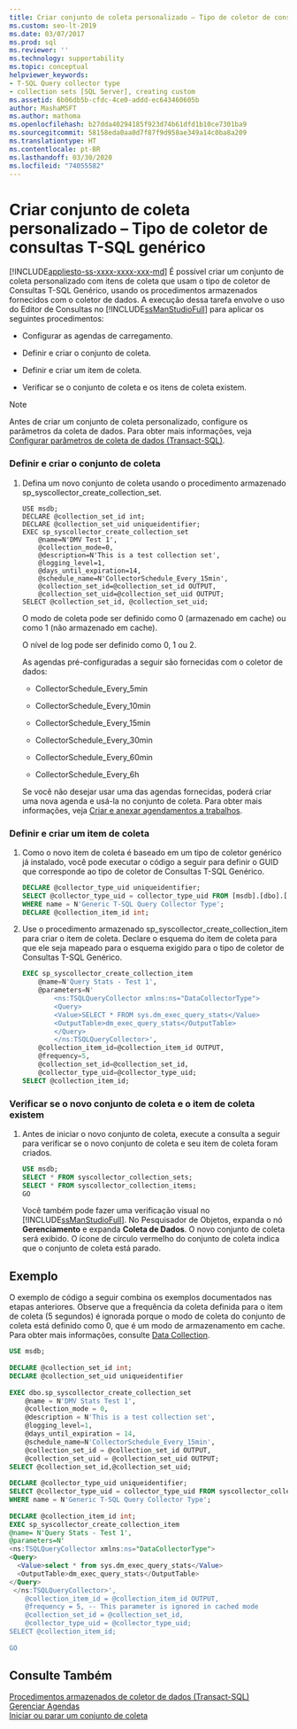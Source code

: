 ```yaml
---
title: Criar conjunto de coleta personalizado – Tipo de coletor de consultas T-SQL genérico
ms.custom: seo-lt-2019
ms.date: 03/07/2017
ms.prod: sql
ms.reviewer: ''
ms.technology: supportability
ms.topic: conceptual
helpviewer_keywords:
- T-SQL Query collector type
- collection sets [SQL Server], creating custom
ms.assetid: 6b06db5b-cfdc-4ce0-addd-ec643460605b
author: MashaMSFT
ms.author: mathoma
ms.openlocfilehash: b27dda40294185f923d74b61dfd1b10ce7301ba9
ms.sourcegitcommit: 58158eda0aa0d7f87f9d958ae349a14c0ba8a209
ms.translationtype: HT
ms.contentlocale: pt-BR
ms.lasthandoff: 03/30/2020
ms.locfileid: "74055582"
---
```

# <a name="create-custom-collection-set---generic-t-sql-query-collector-type"></a>Criar conjunto de coleta personalizado – Tipo de coletor de consultas T-SQL genérico
[!INCLUDE[appliesto-ss-xxxx-xxxx-xxx-md](../../includes/appliesto-ss-xxxx-xxxx-xxx-md.md)]
  É possível criar um conjunto de coleta personalizado com itens de coleta que usam o tipo de coletor de Consultas T-SQL Genérico, usando os procedimentos armazenados fornecidos com o coletor de dados. A execução dessa tarefa envolve o uso do Editor de Consultas no [!INCLUDE[ssManStudioFull](../../includes/ssmanstudiofull-md.md)] para aplicar os seguintes procedimentos:  
  
-   Configurar as agendas de carregamento.  
  
-   Definir e criar o conjunto de coleta.  
  
-   Definir e criar um item de coleta.  
  
-   Verificar se o conjunto de coleta e os itens de coleta existem.  
  
> [!NOTE]  
>  Antes de criar um conjunto de coleta personalizado, configure os parâmetros da coleta de dados. Para obter mais informações, veja [Configurar parâmetros de coleta de dados &#40;Transact-SQL&#41;](../../relational-databases/data-collection/configure-data-collection-parameters-transact-sql.md).  
  
### <a name="define-and-create-the-collection-set"></a>Definir e criar o conjunto de coleta  
  
1.  Defina um novo conjunto de coleta usando o procedimento armazenado sp_syscollector_create_collection_set.  
  
    ```  
    USE msdb;  
    DECLARE @collection_set_id int;  
    DECLARE @collection_set_uid uniqueidentifier;  
    EXEC sp_syscollector_create_collection_set   
        @name=N'DMV Test 1',   
        @collection_mode=0,   
        @description=N'This is a test collection set',   
        @logging_level=1,   
        @days_until_expiration=14,   
        @schedule_name=N'CollectorSchedule_Every_15min',   
        @collection_set_id=@collection_set_id OUTPUT,   
        @collection_set_uid=@collection_set_uid OUTPUT;  
    SELECT @collection_set_id, @collection_set_uid;  
    ```  
  
     O modo de coleta pode ser definido como 0 (armazenado em cache) ou como 1 (não armazenado em cache).  
  
     O nível de log pode ser definido como 0, 1 ou 2.  
  
     As agendas pré-configuradas a seguir são fornecidas com o coletor de dados:  
  
    -   CollectorSchedule_Every_5min  
  
    -   CollectorSchedule_Every_10min  
  
    -   CollectorSchedule_Every_15min  
  
    -   CollectorSchedule_Every_30min  
  
    -   CollectorSchedule_Every_60min  
  
    -   CollectorSchedule_Every_6h  
  
     Se você não desejar usar uma das agendas fornecidas, poderá criar uma nova agenda e usá-la no conjunto de coleta. Para obter mais informações, veja [Criar e anexar agendamentos a trabalhos](../../ssms/agent/create-and-attach-schedules-to-jobs.md).  
  
### <a name="define-and-create-a-collection-item"></a>Definir e criar um item de coleta  
  
1.  Como o novo item de coleta é baseado em um tipo de coletor genérico já instalado, você pode executar o código a seguir para definir o GUID que corresponde ao tipo de coletor de Consultas T-SQL Genérico.  
  
    ```sql  
    DECLARE @collector_type_uid uniqueidentifier;  
    SELECT @collector_type_uid = collector_type_uid FROM [msdb].[dbo].[syscollector_collector_types]   
    WHERE name = N'Generic T-SQL Query Collector Type';  
    DECLARE @collection_item_id int;  
    ```  
  
2.  Use o procedimento armazenado sp_syscollector_create_collection_item para criar o item de coleta. Declare o esquema do item de coleta para que ele seja mapeado para o esquema exigido para o tipo de coletor de Consultas T-SQL Genérico.  
  
    ```sql  
    EXEC sp_syscollector_create_collection_item   
        @name=N'Query Stats - Test 1',   
        @parameters=N'  
            <ns:TSQLQueryCollector xmlns:ns="DataCollectorType">  
            <Query>  
            <Value>SELECT * FROM sys.dm_exec_query_stats</Value>  
            <OutputTable>dm_exec_query_stats</OutputTable>  
            </Query>  
            </ns:TSQLQueryCollector>',   
        @collection_item_id=@collection_item_id OUTPUT,   
        @frequency=5,   
        @collection_set_id=@collection_set_id,   
        @collector_type_uid=@collector_type_uid;  
    SELECT @collection_item_id;  
    ```  
  
### <a name="verify-that-the-new-collection-set-and-collection-item-exist"></a>Verificar se o novo conjunto de coleta e o item de coleta existem  
  
1.  Antes de iniciar o novo conjunto de coleta, execute a consulta a seguir para verificar se o novo conjunto de coleta e seu item de coleta foram criados.  
  
    ```sql  
    USE msdb;  
    SELECT * FROM syscollector_collection_sets;  
    SELECT * FROM syscollector_collection_items;  
    GO  
    ```  
  
     Você também pode fazer uma verificação visual no [!INCLUDE[ssManStudioFull](../../includes/ssmanstudiofull-md.md)]. No Pesquisador de Objetos, expanda o nó **Gerenciamento** e expanda **Coleta de Dados**. O novo conjunto de coleta será exibido. O ícone de círculo vermelho do conjunto de coleta indica que o conjunto de coleta está parado.  
  
## <a name="example"></a>Exemplo  
 O exemplo de código a seguir combina os exemplos documentados nas etapas anteriores. Observe que a frequência da coleta definida para o item de coleta (5 segundos) é ignorada porque o modo de coleta do conjunto de coleta está definido como 0, que é um modo de armazenamento em cache. Para obter mais informações, consulte [Data Collection](../../relational-databases/data-collection/data-collection.md).  
  
```sql  
USE msdb;  
  
DECLARE @collection_set_id int;  
DECLARE @collection_set_uid uniqueidentifier  
  
EXEC dbo.sp_syscollector_create_collection_set  
    @name = N'DMV Stats Test 1',  
    @collection_mode = 0,  
    @description = N'This is a test collection set',  
    @logging_level=1,  
    @days_until_expiration = 14,  
    @schedule_name=N'CollectorSchedule_Every_15min',  
    @collection_set_id = @collection_set_id OUTPUT,  
    @collection_set_uid = @collection_set_uid OUTPUT;  
SELECT @collection_set_id,@collection_set_uid;  
  
DECLARE @collector_type_uid uniqueidentifier;  
SELECT @collector_type_uid = collector_type_uid FROM syscollector_collector_types   
WHERE name = N'Generic T-SQL Query Collector Type';  
  
DECLARE @collection_item_id int;  
EXEC sp_syscollector_create_collection_item  
@name= N'Query Stats - Test 1',  
@parameters=N'  
<ns:TSQLQueryCollector xmlns:ns="DataCollectorType">  
<Query>  
  <Value>select * from sys.dm_exec_query_stats</Value>  
  <OutputTable>dm_exec_query_stats</OutputTable>  
</Query>  
 </ns:TSQLQueryCollector>',  
    @collection_item_id = @collection_item_id OUTPUT,  
    @frequency = 5, -- This parameter is ignored in cached mode  
    @collection_set_id = @collection_set_id,  
    @collector_type_uid = @collector_type_uid;  
SELECT @collection_item_id;  
  
GO  
```  
  
## <a name="see-also"></a>Consulte Também  
 [Procedimentos armazenados de coletor de dados &#40;Transact-SQL&#41;](../../relational-databases/system-stored-procedures/data-collector-stored-procedures-transact-sql.md)   
 [Gerenciar Agendas](../../ssms/agent/manage-schedules.md)   
 [Iniciar ou parar um conjunto de coleta](../../relational-databases/data-collection/start-or-stop-a-collection-set.md)  
  
  
